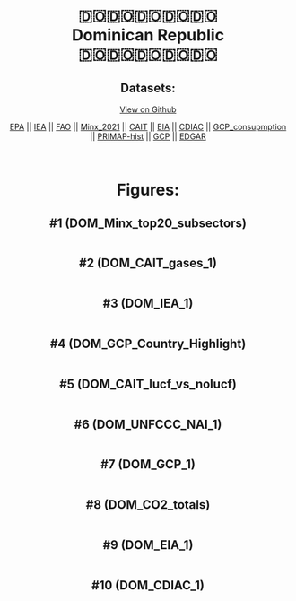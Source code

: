 
<center>
<h1 align="center">
🇩🇴🇩🇴🇩🇴🇩🇴🇩🇴
<br>
Dominican Republic
<br>
🇩🇴🇩🇴🇩🇴🇩🇴🇩🇴
</h1>
<h2>Datasets:</h2>
<p><a href="https://github.com/dquintani/GreenhouseData/tree/master/country_data/DOM_Dominican Republic/data">View on Github</a>
<br></p><p><a href="data/DOM_EPA.csv">EPA</a> || <a href="data/DOM_IEA.csv">IEA</a> || <a href="data/DOM_FAO.csv">FAO</a> || <a href="data/DOM_Minx_2021.csv">Minx_2021</a> || <a href="data/DOM_CAIT.csv">CAIT</a> || <a href="data/DOM_EIA.csv">EIA</a> || <a href="data/DOM_CDIAC.csv">CDIAC</a> || <a href="data/DOM_GCP_consupmption.csv">GCP_consupmption</a> || <a href="data/DOM_PRIMAP-hist.csv">PRIMAP-hist</a> || <a href="data/DOM_GCP.csv">GCP</a> || <a href="data/DOM_EDGAR.csv">EDGAR</a></p><p><br></p>
<h1>Figures:</h1><h2>#1 (DOM_Minx_top20_subsectors)</h2>
<p><img alt="" src="figures/DOM_Minx_top20_subsectors.png" /></p><h2>#2 (DOM_CAIT_gases_1)</h2>
<p><img alt="" src="figures/DOM_CAIT_gases_1.png" /></p><h2>#3 (DOM_IEA_1)</h2>
<p><img alt="" src="figures/DOM_IEA_1.png" /></p><h2>#4 (DOM_GCP_Country_Highlight)</h2>
<p><img alt="" src="figures/DOM_GCP_Country_Highlight.png" /></p><h2>#5 (DOM_CAIT_lucf_vs_nolucf)</h2>
<p><img alt="" src="figures/DOM_CAIT_lucf_vs_nolucf.png" /></p><h2>#6 (DOM_UNFCCC_NAI_1)</h2>
<p><img alt="" src="figures/DOM_UNFCCC_NAI_1.png" /></p><h2>#7 (DOM_GCP_1)</h2>
<p><img alt="" src="figures/DOM_GCP_1.png" /></p><h2>#8 (DOM_CO2_totals)</h2>
<p><img alt="" src="figures/DOM_CO2_totals.png" /></p><h2>#9 (DOM_EIA_1)</h2>
<p><img alt="" src="figures/DOM_EIA_1.png" /></p><h2>#10 (DOM_CDIAC_1)</h2>
<p><img alt="" src="figures/DOM_CDIAC_1.png" /></p>